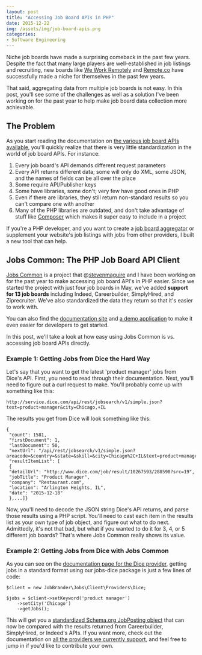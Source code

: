 ```yaml
---
layout: post
title: "Accessing Job Board APIs in PHP"
date: 2015-12-22
img: /assets/img/job-board-apis.png
categories:
- Software Engineering
---
```


Niche job boards have made a surprising comeback in the past few years. Despite the fact that many large players are well-established in job listings and recruiting, new boards like [We Work Remotely](https://weworkremotely.com/) and [Remote.co](https://remote.co/) have successfully made a niche for themselves in the past few years.

That said, aggregating data from multiple job boards is not easy. In this post, you'll see some of the challenges as well as a solution I've been working on for the past year to help make job board data collection more achievable.

## The Problem
As you start reading the documentation on [the various job board APIs available](https://jobapis.github.io/open-source/), you'll quickly realize that there is very little standardization in the world of job board APIs. For instance:

1. Every job board's API demands different request parameters
2. Every API returns different data; some will only do XML, some JSON, and the names of fields can be all over the place
3. Some require API/Publisher keys
4. Some have libraries, some don't; very few have good ones in PHP
5. Even if there are libraries, they still return non-standard results so you can't compare one with another
6. Many of the PHP libraries are outdated, and don't take advantage of stuff like [Composer](https://getcomposer.org/) which makes it super easy to include in a project

If you're a PHP developer, and you want to create a [job board aggregator](https://www.smartrecruiters.com/resources/glossary/job-aggregator/) or supplement your website's job listings with jobs from other providers, I built a new tool that can help.

## Jobs Common: The PHP Job Board API Client

[Jobs Common](https://github.com/jobapis/jobs-common) is a project that @[stevenmaguire](https://twitter.com/stevenmaguire) and I have been working on for the past year to make accessing job board API's in PHP easier. Since we started the project with just four job boards in May, we've added **support for 13 job boards** including Indeed, Careerbuilder, SimplyHired, and Ziprecruiter. We've also standardized the data they return so that it's easier to work with.

You can also find the [documentation site](https://jobapis.github.io/) and [a demo application](https://github.com/jobapis/jobs-common-demo) to make it even easier for developers to get started.

In this post, we'll take a look at how easy using Jobs Common is vs. accessing job board APIs directly.

### Example 1: Getting Jobs from Dice the Hard Way

Let's say that you want to get the latest 'product manager' jobs from Dice's API. First, you need to read through their documentation. Next, you'll need to figure out a curl request to make. You'll probably come up with something like this:

```
http://service.dice.com/api/rest/jobsearch/v1/simple.json?text=product+manager&city=Chicago,+IL
```

The results you get from Dice will look something like this:

```
{
 "count": 1581,
 "firstDocument": 1,
 "lastDocument": 50,
 "nextUrl": "/api/rest/jobsearch/v1/simple.json?areacode=&country=&state=&skill=&city=Chicago%2C+IL&text=product+manager&ip=&diceid=&page=2",
 "resultItemList": [
 {
 "detailUrl": "http://www.dice.com/job/result/10267593/288598?src=19",
 "jobTitle": "Product Manager",
 "company": "Restaurant.com",
 "location": "Arlington Heights, IL",
 "date": "2015-12-18"
 },...]}
 ```

Now, you'll need to decode the JSON string Dice's API returns, and parse those results using a PHP script. You'll need to cast each item in the results list as your own type of job object, and figure out what to do next. Admittedly, it's not that bad, but what if you wanted to do it for 3, 4, or 5 different job boards? That's where Jobs Common really shows its value.

### Example 2: Getting Jobs from Dice with Jobs Common

As you can see on the [documentation page for the Dice provider](https://jobapis.github.io/open-source/dice/), getting jobs in a standard format using our jobs-dice package is just a few lines of code:

```
$client = new JobBrander\Jobs\Client\Providers\Dice;

$jobs = $client->setKeyword('product manager')
    ->setCity('Chicago')
    ->getJobs();
```

This will get you a [standardized Schema.org JobPosting object](https://schema.org/JobPosting) that can now be compared with the results returned from Careerbuilder, SimplyHired, or Indeed's APIs. If you want more, check out the documentation on [all the providers we currently support](https://jobapis.github.io/open-source/#Jobs-Common-API-Clients), and feel free to jump in if you'd like to contribute your own.
